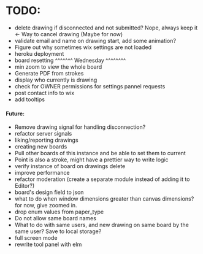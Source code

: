 # TODO:

- delete drawing if disconnected and not submitted? Nope, always keep it <- Way to cancel drawing (Maybe for now)
- validate email and name on drawing start, add some animation?
- Figure out why sometimes wix settings are not loaded
- heroku deployment
- board resetting
^^^^^^^ Wednesday ^^^^^^^^
- min zoom to view the whole board
- Generate PDF from strokes
- display who currently is drawing
- check for OWNER permissions for settings pannel requests
- post contact info to wix
- add tooltips

#### Future:
- Remove drawing signal for handling disconnection?
- refactor server signals
- liking/reporting drawings
- creating new boards
- Pull other boards of this instance and be able to set them to current
- Point is also a stroke, might have a prettier way to write logic
- verify instance of board on drawings delete
- improve performance
- refactor moderation (create a separate module instead of adding it to Editor?)
- board's design field to json
- what to do when window dimensions greater than canvas dimensions? for now, give zoomed in.
- drop enum values from paper_type
- Do not allow same board names
- What to do with same users, and new drawing on same board by the same user? Save to local storage?
- full screen mode
- rewrite tool panel with elm